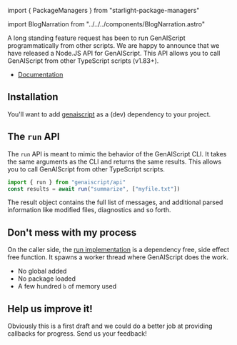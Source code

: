 import { PackageManagers } from "starlight-package-managers"

import BlogNarration from "../../../components/BlogNarration.astro"

<BlogNarration />

A long standing feature request has been to run GenAIScript programmatically from other scripts. We are happy to announce that we have released a Node.JS API for GenAIScript. This API allows you to call GenAIScript from other TypeScript scripts (v1.83+).

- [Documentation](https://microsoft.github.io/genaiscript/reference/api/)

## Installation

You'll want to add [genaiscript](https://www.npmjs.com/package/genaiscript) as a (dev) dependency to your project.

<PackageManagers pkg="genaiscript" dev />

## The `run` API

The `run` API is meant to mimic the behavior of the GenAIScript CLI. It takes the same arguments as the CLI and returns the same results. This allows you to call GenAIScript from other TypeScript scripts.

```js
import { run } from "genaiscript/api"
const results = await run("summarize", ["myfile.txt"])
```

The result object contains the full list of messages, and additional parsed information like modified files, diagnostics and so forth.

## Don't mess with my process

On the caller side, the [run implementation](https://github.com/microsoft/genaiscript/blob/main/packages/cli/src/api.ts) is a dependency free, side effect free function. It spawns a worker thread where GenAIScript does the work.

- No global added
- No package loaded
- A few hundred `b` of memory used

## Help us improve it!

Obviously this is a first draft and we could do a better job at providing callbacks for progress. Send us your feedback!